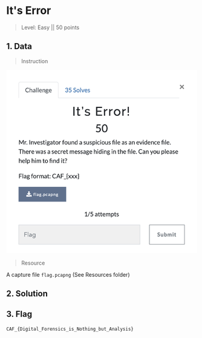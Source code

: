 # It's Error

> Level: Easy || 50 points

## 1. Data

> Instruction

![Instruction Challenge It's Error](challenge_It'sError.png)

> Resource

A capture file `flag.pcapng` (See Resources folder)


## 2. Solution




## 3. Flag
    
```text
CAF_{Digital_Forensics_is_Nothing_but_Analysis}
```
